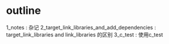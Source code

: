 # outline

1_notes : 杂记
2_target_link_libraries_and_add_dependencies : target_link_libraries and link_libraries 的区别
3_c_test : 使用c_test

     